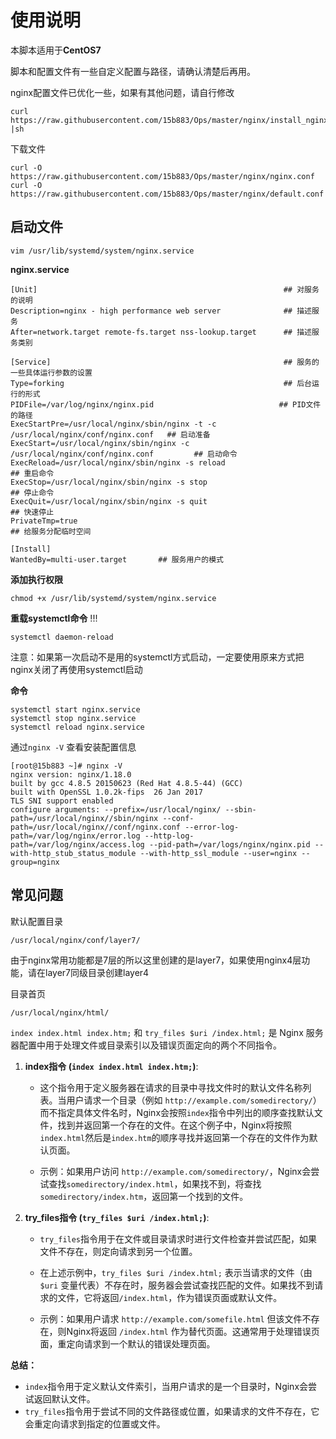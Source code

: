 # 使用说明

本脚本适用于**CentOS7**

脚本和配置文件有一些自定义配置与路径，请确认清楚后再用。

nginx配置文件已优化一些，如果有其他问题，请自行修改

```
curl https://raw.githubusercontent.com/15b883/Ops/master/nginx/install_nginx.sh |sh
```

下载文件

```
curl -O https://raw.githubusercontent.com/15b883/Ops/master/nginx/nginx.conf
curl -O https://raw.githubusercontent.com/15b883/Ops/master/nginx/default.conf
```

## 启动文件

```
vim /usr/lib/systemd/system/nginx.service
```

**nginx.service**

```
[Unit]                                                       ## 对服务的说明
Description=nginx - high performance web server              ## 描述服务
After=network.target remote-fs.target nss-lookup.target      ## 描述服务类别

[Service]                                                    ## 服务的一些具体运行参数的设置
Type=forking                                                 ## 后台运行的形式
PIDFile=/var/log/nginx/nginx.pid                            ## PID文件的路径
ExecStartPre=/usr/local/nginx/sbin/nginx -t -c /usr/local/nginx/conf/nginx.conf   ## 启动准备
ExecStart=/usr/local/nginx/sbin/nginx -c /usr/local/nginx/conf/nginx.conf         ## 启动命令
ExecReload=/usr/local/nginx/sbin/nginx -s reload                                  ## 重启命令
ExecStop=/usr/local/nginx/sbin/nginx -s stop                                      ## 停止命令
ExecQuit=/usr/local/nginx/sbin/nginx -s quit                                      ## 快速停止
PrivateTmp=true                                                                   ## 给服务分配临时空间

[Install]
WantedBy=multi-user.target       ## 服务用户的模式 
```

**添加执行权限**

```
chmod +x /usr/lib/systemd/system/nginx.service
```

**重载systemctl命令** !!!

```
systemctl daemon-reload
```

注意：如果第一次启动不是用的systemctl方式启动，一定要使用原来方式把nginx关闭了再使用systemctl启动

**命令**

```
systemctl start nginx.service
systemctl stop nginx.service
systemctl reload nginx.service
```

通过`nginx -V` 查看安装配置信息

```
[root@15b883 ~]# nginx -V
nginx version: nginx/1.18.0
built by gcc 4.8.5 20150623 (Red Hat 4.8.5-44) (GCC)
built with OpenSSL 1.0.2k-fips  26 Jan 2017
TLS SNI support enabled
configure arguments: --prefix=/usr/local/nginx/ --sbin-path=/usr/local/nginx//sbin/nginx --conf-path=/usr/local/nginx//conf/nginx.conf --error-log-path=/var/log/nginx/error.log --http-log-path=/var/log/nginx/access.log --pid-path=/var/logs/nginx/nginx.pid --with-http_stub_status_module --with-http_ssl_module --user=nginx --group=nginx
```

## 常见问题

默认配置目录

```
/usr/local/nginx/conf/layer7/
```

由于nginx常用功能都是7层的所以这里创建的是layer7，如果使用nginx4层功能，请在layer7同级目录创建layer4

目录首页

```
/usr/local/nginx/html/
```


`index index.html index.htm;` 和 `try_files $uri /index.html;` 是 Nginx 服务器配置中用于处理文件或目录索引以及错误页面定向的两个不同指令。

1. **index指令 (`index index.html index.htm;`)**:
   - 这个指令用于定义服务器在请求的目录中寻找文件时的默认文件名称列表。当用户请求一个目录（例如 `http://example.com/somedirectory/`）而不指定具体文件名时，Nginx会按照`index`指令中列出的顺序查找默认文件，找到并返回第一个存在的文件。在这个例子中，Nginx将按照`index.html`然后是`index.htm`的顺序寻找并返回第一个存在的文件作为默认页面。

   - 示例：如果用户访问 `http://example.com/somedirectory/`，Nginx会尝试查找`somedirectory/index.html`，如果找不到，将查找`somedirectory/index.htm`，返回第一个找到的文件。

2. **try_files指令 (`try_files $uri /index.html;`)**:
   - `try_files`指令用于在文件或目录请求时进行文件检查并尝试匹配，如果文件不存在，则定向请求到另一个位置。
   - 在上述示例中，`try_files $uri /index.html;` 表示当请求的文件（由 `$uri` 变量代表）不存在时，服务器会尝试查找匹配的文件。如果找不到请求的文件，它将返回`/index.html`，作为错误页面或默认文件。

   - 示例：如果用户请求 `http://example.com/somefile.html` 但该文件不存在，则Nginx将返回 `/index.html` 作为替代页面。这通常用于处理错误页面，重定向请求到一个默认的错误处理页面。

**总结：**
- `index`指令用于定义默认文件索引，当用户请求的是一个目录时，Nginx会尝试返回默认文件。
- `try_files`指令用于尝试不同的文件路径或位置，如果请求的文件不存在，它会重定向请求到指定的位置或文件。
